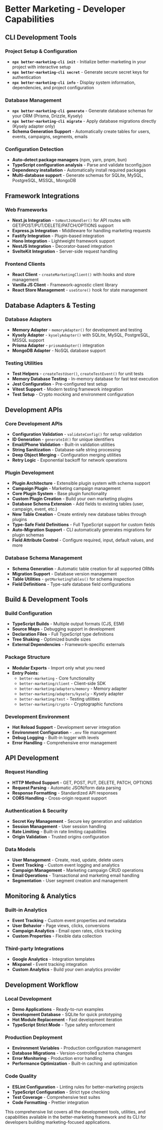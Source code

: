# Better Marketing - Developer Capabilities

## CLI Development Tools

### Project Setup & Configuration

- **`npx better-marketing-cli init`** - Initialize better-marketing in your project with interactive setup
- **`npx better-marketing-cli secret`** - Generate secure secret keys for authentication
- **`npx better-marketing-cli info`** - Display system information, dependencies, and project configuration

### Database Management

- **`npx better-marketing-cli generate`** - Generate database schemas for your ORM (Prisma, Drizzle, Kysely)
- **`npx better-marketing-cli migrate`** - Apply database migrations directly (Kysely adapter only)
- **Schema Generation Support** - Automatically create tables for users, events, campaigns, segments, emails

### Configuration Detection

- **Auto-detect package managers** (npm, yarn, pnpm, bun)
- **TypeScript configuration analysis** - Parse and validate tsconfig.json
- **Dependency installation** - Automatically install required packages
- **Multi-database support** - Generate schemas for SQLite, MySQL, PostgreSQL, MSSQL, MongoDB

## Framework Integrations

### Web Frameworks

- **Next.js Integration** - `toNextJsHandler()` for API routes with GET/POST/PUT/DELETE/PATCH/OPTIONS support
- **Express.js Integration** - Middleware for handling marketing requests
- **Fastify Integration** - Plugin-based integration
- **Hono Integration** - Lightweight framework support
- **NestJS Integration** - Decorator-based integration
- **SvelteKit Integration** - Server-side request handling

### Frontend Clients

- **React Client** - `createMarketingClient()` with hooks and store management
- **Vanilla JS Client** - Framework-agnostic client library
- **React Store Management** - `useStore()` hook for state management

## Database Adapters & Testing

### Database Adapters

- **Memory Adapter** - `memoryAdapter()` for development and testing
- **Kysely Adapter** - `kyselyAdapter()` with SQLite, MySQL, PostgreSQL, MSSQL support
- **Prisma Adapter** - `prismaAdapter()` integration
- **MongoDB Adapter** - NoSQL database support

### Testing Utilities

- **Test Helpers** - `createTestUser()`, `createTestEvent()` for unit tests
- **Memory Database Testing** - In-memory database for fast test execution
- **Jest Configuration** - Pre-configured test setup
- **Vitest Support** - Modern testing framework integration
- **Test Setup** - Crypto mocking and environment configuration

## Development APIs

### Core Development APIs

- **Configuration Validation** - `validateConfig()` for setup validation
- **ID Generation** - `generateId()` for unique identifiers
- **Email/Phone Validation** - Built-in validation utilities
- **String Sanitization** - Database-safe string processing
- **Deep Object Merging** - Configuration merging utilities
- **Retry Logic** - Exponential backoff for network operations

### Plugin Development

- **Plugin Architecture** - Extensible plugin system with schema support
- **Campaign Plugin** - Marketing campaign management
- **Core Plugin System** - Base plugin functionality
- **Custom Plugin Creation** - Build your own marketing plugins
- **Database Schema Extension** - Add fields to existing tables (user, campaign, event, etc.)
- **New Table Creation** - Create entirely new database tables through plugins
- **Type-Safe Field Definitions** - Full TypeScript support for custom fields
- **Auto-Migration Support** - CLI automatically generates migrations for plugin schemas
- **Field Attribute Control** - Configure required, input, default values, and more

### Database Schema Management

- **Schema Generation** - Automatic table creation for all supported ORMs
- **Migration Support** - Database version management
- **Table Utilities** - `getMarketingTables()` for schema inspection
- **Field Definitions** - Type-safe database field configurations

## Build & Development Tools

### Build Configuration

- **TypeScript Builds** - Multiple output formats (CJS, ESM)
- **Source Maps** - Debugging support in development
- **Declaration Files** - Full TypeScript type definitions
- **Tree Shaking** - Optimized bundle sizes
- **External Dependencies** - Framework-specific externals

### Package Structure

- **Modular Exports** - Import only what you need
- **Entry Points**:
  - `better-marketing` - Core functionality
  - `better-marketing/client` - Client-side SDK
  - `better-marketing/adapters/memory` - Memory adapter
  - `better-marketing/adapters/kysely` - Kysely adapter
  - `better-marketing/test` - Testing utilities
  - `better-marketing/crypto` - Cryptographic functions

### Development Environment

- **Hot Reload Support** - Development server integration
- **Environment Configuration** - `.env` file management
- **Debug Logging** - Built-in logger with levels
- **Error Handling** - Comprehensive error management

## API Development

### Request Handling

- **HTTP Method Support** - GET, POST, PUT, DELETE, PATCH, OPTIONS
- **Request Parsing** - Automatic JSON/form data parsing
- **Response Formatting** - Standardized API responses
- **CORS Handling** - Cross-origin request support

### Authentication & Security

- **Secret Key Management** - Secure key generation and validation
- **Session Management** - User session handling
- **Rate Limiting** - Built-in rate limiting capabilities
- **Origin Validation** - Trusted origins configuration

### Data Models

- **User Management** - Create, read, update, delete users
- **Event Tracking** - Custom event logging and analytics
- **Campaign Management** - Marketing campaign CRUD operations
- **Email Operations** - Transactional and marketing email handling
- **Segmentation** - User segment creation and management

## Monitoring & Analytics

### Built-in Analytics

- **Event Tracking** - Custom event properties and metadata
- **User Behavior** - Page views, clicks, conversions
- **Campaign Analytics** - Email open rates, click tracking
- **Custom Properties** - Flexible data collection

### Third-party Integrations

- **Google Analytics** - Integration templates
- **Mixpanel** - Event tracking integration
- **Custom Analytics** - Build your own analytics provider

## Development Workflow

### Local Development

- **Demo Applications** - Ready-to-run examples
- **Development Database** - SQLite for quick prototyping
- **Hot Module Replacement** - Fast development iteration
- **TypeScript Strict Mode** - Type safety enforcement

### Production Deployment

- **Environment Variables** - Production configuration management
- **Database Migrations** - Version-controlled schema changes
- **Error Monitoring** - Production error handling
- **Performance Optimization** - Built-in caching and optimization

### Code Quality

- **ESLint Configuration** - Linting rules for better-marketing projects
- **TypeScript Configuration** - Strict type checking
- **Test Coverage** - Comprehensive test suites
- **Code Formatting** - Prettier integration

This comprehensive list covers all the development tools, utilities, and capabilities available in the better-marketing framework and its CLI for developers building marketing-focused applications.
